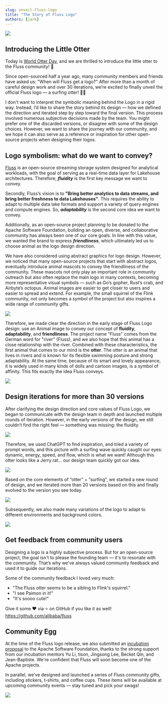```yaml
---
slug: unveil-fluss-logo
title: "The Story of Fluss Logo"
authors: [jark]
---
```


![](@site/static/img/logo/png/colored_logo.png)

## Introducing the Little Otter

Today is [World Otter Day](https://www.otter.org/world-otter-day), and we are thrilled to introduce the little otter to the Fluss community! 🎉

Since open-sourced half a year ago, many community members and friends have asked us:
"When will Fluss get a logo?" After more than a month of careful design work and over 30 iterations, we’re excited to finally unveil the official Fluss logo — a surfing otter! 🦦🌊

<!-- truncate -->

I don't want to interpret the symbolic meaning behind the Logo in a rigid way. Instead, I’d like to share the story behind its design — how we defined the direction and iterated step by step toward the final version. This process involved numerous subjective decisions made by the team. You might prefer one of the discarded versions, or disagree with some of the design choices. However, we want to share the journey with our community, and we hope it can also serve as a reference or inspiration for other open-source projects when designing their logos.

## Logo symbolism: what do we want to convey?
[Fluss](https://github.com/alibaba/fluss) is an open-source streaming storage system designed for analytical workloads, with the goal of serving as a real-time data layer for Lakehouse architectures. Therefore, ***fluidity*** is the first key message we want to convey.

Secondly, Fluss’s vision is to **"Bring better analytics to data streams, and bring better freshness to data Lakehouses"**. This requires the ability to adapt to multiple data lake formats and support a variety of query engines and compute engines. So, ***adaptability*** is the second core idea we want to convey.

Additionally, as an open-source project planning to be donated to the Apache Software Foundation, building an open, diverse, and collaborative community has always been one of our core goals. In line with this value, we wanted the brand to express ***friendliness***, which ultimately led us to choose animal as the logo design direction.

We have also considered using abstract graphics for logo design. However, we noticed that many open-source projects that start with abstract logos, eventually introduce animal mascots to convey the friendliness of the community. These mascots not only play an important role in community outreach but also often replace the main logo in many contexts, becoming more representative visual symbols — such as Go’s gopher, Rust’s crab, and Airbyte’s octopus. Animal images are easier to get closer to users and easier to spread and extend. For example, the small squirrel of the Flink community, not only becomes a symbol of the project but also inspires a wide range of community gifts.

![](assets/fluss_logo/image1.png)

Therefore, we made clear the direction in the early stage of Fluss Logo design: use an Animal image to convey our concept of **fluidity**, **adaptability**, and **friendliness**. The project name "Fluss" comes from the German word for "river" (Fluss), and we also hope that this animal has a close relationship with the river. Combined with these characteristics, the first animal that comes to our mind is the **otter**. The otter is an animal that lives in rivers and is known for its flexible swimming posture and strong adaptability. At the same time, because of its smart and lovely appearance, it is widely used in many kinds of dolls and cartoon images, is a symbol of affinity. This fits exactly the idea Fluss conveys.


![](assets/fluss_logo/image2.png)

## Design iterations for more than 30 versions

After clarifying the design direction and core values of Fluss Logo, we began to communicate with the design team in depth and launched multiple rounds of iteration. However, in the early versions of the design, we still couldn’t find the right feel — something was missing: the fluidity.


![](assets/fluss_logo/image3.png)

Therefore, we used ChatGPT to find inspiration, and tried a variety of prompt words, and this picture with a surfing wave quickly caught our eyes: dynamic, energy, speed, and flow, which is what we want! Although this otter looks like a Jerry rat... our design team quickly got our idea.

![](assets/fluss_logo/image4.png)

Based on the core elements of “otter” + “surfing”, we started a new round of design, and we iterated more than 20 versions based on this and finally evolved to the version you see today.

![](assets/fluss_logo/image5.png)

Subsequently, we also made many variations of the logo to adapt to different environments and background colors.



![](assets/fluss_logo/image6.png)

## Get feedback from community users

Designing a logo is a highly subjective process. But for an open-source project, the goal isn't to please the founding team — it's to resonate with the community. That’s why we've always valued community feedback and used it to guide our iterations.

Some of the community feedback I loved very much:

- "The Fluss otter seems to be a sibling to Flink's squirrel."
- "I see Paimon in it!"
- "It's soooo cute!"

Give it some ❤️ via ⭐ on GitHub if you like it as well!
https://github.com/alibaba/fluss

## Community Egg

At the time of the Fluss logo release, we also submitted an [incubation proposal](https://lists.apache.org/thread/osg23opm9x95xm318160808r984k0wk9) to the Apache Software Foundation, thanks to the strong support from our incubation mentors Yu Li, tison, Jingsong Lee, Becket Qin, and Jean-Baptiste. We're confident that Fluss will soon become one of the Apache projects.

In parallel, we’ve designed and launched a series of Fluss community gifts, including stickers, t-shirts, and coffee cups. These items will be available at upcoming community events — stay tuned and pick your swags!

![](assets/fluss_logo/image7.png)
